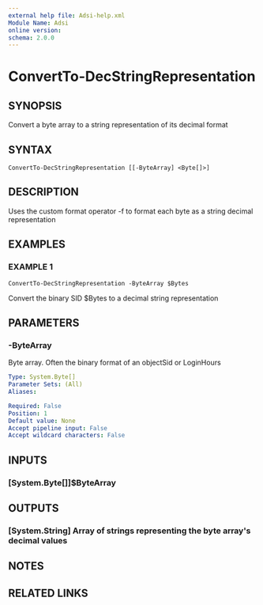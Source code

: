 ```yaml
---
external help file: Adsi-help.xml
Module Name: Adsi
online version:
schema: 2.0.0
---
```


# ConvertTo-DecStringRepresentation

## SYNOPSIS
Convert a byte array to a string representation of its decimal format

## SYNTAX

```
ConvertTo-DecStringRepresentation [[-ByteArray] <Byte[]>]
```

## DESCRIPTION
Uses the custom format operator -f to format each byte as a string decimal representation

## EXAMPLES

### EXAMPLE 1
```
ConvertTo-DecStringRepresentation -ByteArray $Bytes
```

Convert the binary SID $Bytes to a decimal string representation

## PARAMETERS

### -ByteArray
Byte array. 
Often the binary format of an objectSid or LoginHours

```yaml
Type: System.Byte[]
Parameter Sets: (All)
Aliases:

Required: False
Position: 1
Default value: None
Accept pipeline input: False
Accept wildcard characters: False
```

## INPUTS

### [System.Byte[]]$ByteArray
## OUTPUTS

### [System.String] Array of strings representing the byte array's decimal values
## NOTES

## RELATED LINKS

